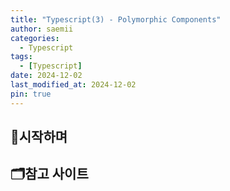 ```yaml
---
title: "Typescript(3) - Polymorphic Components"
author: saemii
categories:
  - Typescript
tags:
  - [Typescript]
date: 2024-12-02
last_modified_at: 2024-12-02
pin: true
---
```


## 📌시작하며

## 🗂️참고 사이트
